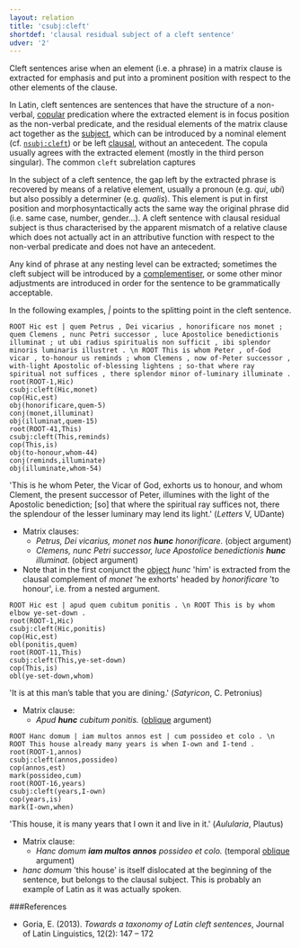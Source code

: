 ```yaml
---
layout: relation
title: 'csubj:cleft'
shortdef: 'clausal residual subject of a cleft sentence'
udver: '2'
---
```


Cleft sentences arise when an element (i.e. a phrase) in a matrix clause is extracted for emphasis and put into a prominent position with respect to the other elements of the clause. 

In Latin, cleft sentences are sentences that have the structure of a non-verbal, [copular](la-dep/cop) predication where the extracted element is in focus position as the non-verbal predicate, and the residual elements of the matrix clause act together as the [subject](la-dep/nsubj), which can be introduced by a nominal element (cf. [`nsubj:cleft`](la-dep/nsubj-cleft)) or be left [clausal](la-dep/csubj), without an antecedent. The copula usually agrees with the extracted element (mostly in the third person singular). The common `cleft` subrelation captures 

In the subject of a cleft sentence, the gap left by the extracted phrase is recovered by means of a relative element, usually a pronoun (e.g. *qui*, *ubi*) but also possibly a determiner (e.g. *qualis*). This element is put in first position and morphosyntactically acts the same way the original phrase did (i.e. same case, number, gender...). A cleft sentence with clausal residual subject is thus characterised by the apparent mismatch of a relative clause which does not actually act in an attributive function with respect to the non-verbal predicate and does not have an antecedent.  

Any kind of phrase at any nesting level can be extracted; sometimes the cleft subject will be introduced by a [complementiser](la-dep/ccomp), or some other minor adjustments are introduced in order for the sentence to be grammatically acceptable.

In the following examples, *\|* points to the splitting point in the cleft sentence.


~~~ sdparse
ROOT Hic est | quem Petrus , Dei vicarius , honorificare nos monet ; quem Clemens , nunc Petri successor , luce Apostolice benedictionis illuminat ; ut ubi radius spiritualis non sufficit , ibi splendor minoris luminaris illustret . \n ROOT This is whom Peter , of-God vicar , to-honour us reminds ; whom Clemens , now of-Peter successor , with-light Apostolic of-blessing lightens ; so-that where ray spiritual not suffices , there splendor minor of-luminary illuminate .
root(ROOT-1,Hic)
csubj:cleft(Hic,monet)
cop(Hic,est)
obj(honorificare,quem-5)
conj(monet,illuminat)
obj(illuminat,quem-15)
root(ROOT-41,This)
csubj:cleft(This,reminds)
cop(This,is)
obj(to-honour,whom-44)
conj(reminds,illuminate)
obj(illuminate,whom-54)
~~~

'This is he whom Peter, the Vicar of God, exhorts us to honour, and whom Clement, the present successor of Peter, illumines with the light of the Apostolic benediction; [so] that where the spiritual ray suffices not, there the splendour of the lesser luminary may lend its light.' (*Letters* V, UDante)

* Matrix clauses:   
    * *Petrus, Dei vicarius, monet nos **hunc** honorificare.* (object argument)
    * *Clemens, nunc Petri successor, luce Apostolice benedictionis **hunc** illuminat.* (object argument)
* Note that in the first conjunct the [object](la-dep/object) *hunc* 'him' is extracted from the clausal complement of *monet* 'he exhorts' headed by *honorificare* 'to honour', i.e. from a nested argument.

~~~ sdparse
ROOT Hic est | apud quem cubitum ponitis . \n ROOT This is by whom elbow ye-set-down .
root(ROOT-1,Hic)
csubj:cleft(Hic,ponitis)
cop(Hic,est)
obl(ponitis,quem)
root(ROOT-11,This)
csubj:cleft(This,ye-set-down)
cop(This,is)
obl(ye-set-down,whom)
~~~

'It is at this man’s table that you are dining.' (*Satyricon*, C. Petronius)

* Matrix clause:
    * *Apud **hunc** cubitum ponitis.* ([oblique](la-dep/obl) argument)

~~~ sdparse
ROOT Hanc domum | iam multos annos est | cum possideo et colo . \n ROOT This house already many years is when I-own and I-tend .
root(ROOT-1,annos)
csubj:cleft(annos,possideo)
cop(annos,est)
mark(possideo,cum)
root(ROOT-16,years)
csubj:cleft(years,I-own)
cop(years,is)
mark(I-own,when)
~~~

'This house, it is many years that I own it and live in it.' (*Aulularia*, Plautus)

* Matrix clause:
    * *Hanc domum **iam multos annos** possideo et colo.* (temporal [oblique](la-dep/obl) argument)
* *hanc domum* 'this house' is itself dislocated at the beginning of the sentence, but belongs to the clausal subject. This is probably an example of Latin as it was actually spoken.

###References

* Goria, E. (2013). *Towards a taxonomy of Latin cleft sentences*, Journal of Latin Linguistics, 12(2): 147 – 172



<!-- Interlanguage links updated So kvě 14 19:03:23 CEST 2022 -->

